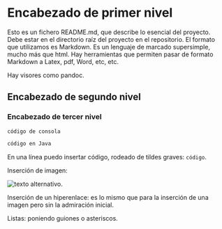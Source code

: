 # Encabezado de primer nivel

Esto es un fichero README.md, que describe lo esencial del proyecto. Debe estar en el directorio raíz del proyecto en el repositorio.
El formato que utilizamos es Markdown. Es un lenguaje de marcado supersimple, mucho más que html. Hay herramientas que permiten pasar de formato Markdown a Latex, pdf, Word, etc, etc.

Hay visores como pandoc.

## Encabezado de segundo nivel

### Encabezado de tercer nivel

```console
código de consola
```

```java
código en Java
```

En una línea puedo insertar código, rodeado de tildes graves: `código`.

Inserción de imagen:

![texto alternativo.](ruta/de/la/imagen)

Inserción de un hiperenlace: es lo mismo que para la inserción de una imagen pero sin la admiración inicial.

Listas: poniendo guiones o asteriscos.


